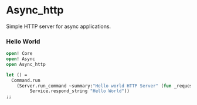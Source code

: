 # Async_http

Simple HTTP server for async applications.

### Hello World

```ocaml
open! Core
open! Async
open Async_http

let () =
  Command.run
    (Server.run_command ~summary:"Hello world HTTP Server" (fun _request ->
         Service.respond_string "Hello World"))
;;
```